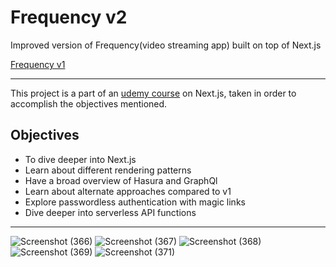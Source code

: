 # Frequency v2

Improved version of Frequency(video streaming app) built on top of Next.js

[Frequency v1](https://github.com/amantulsyan35/Frequency)

---

This project is a part of an [udemy course](https://www.udemy.com/course/complete-nextjs-developer-zero-to-mastery/) on Next.js, taken in order to accomplish the objectives mentioned.

## Objectives
- To dive deeper into Next.js
- Learn about different rendering patterns 
- Have a broad overview of Hasura and GraphQl
- Learn about alternate approaches compared to v1
- Explore passwordless authentication with magic links
- Dive deeper into serverless API functions

---


![Screenshot (366)](https://user-images.githubusercontent.com/65289994/185764744-7dd920e0-ecc3-4b15-a64c-aab7ca093665.png)
![Screenshot (367)](https://user-images.githubusercontent.com/65289994/185764747-5be37b86-72cc-4d5a-b0a5-855f0fa8aba0.png)
![Screenshot (368)](https://user-images.githubusercontent.com/65289994/185764748-8ba351d8-8bba-428d-8fe0-ed9b3e4c46c3.png)
![Screenshot (369)](https://user-images.githubusercontent.com/65289994/185764749-1752f519-f78a-44e0-8989-3a268b2a98ef.png)
![Screenshot (371)](https://user-images.githubusercontent.com/65289994/185764751-96add28e-e671-475c-856a-38f8ce6a31c8.png)


